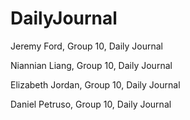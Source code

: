# DailyJournal
Jeremy Ford, Group 10, Daily Journal

Niannian Liang, Group 10, Daily Journal

Elizabeth Jordan, Group 10, Daily Journal

Daniel Petruso, Group 10, Daily Journal
